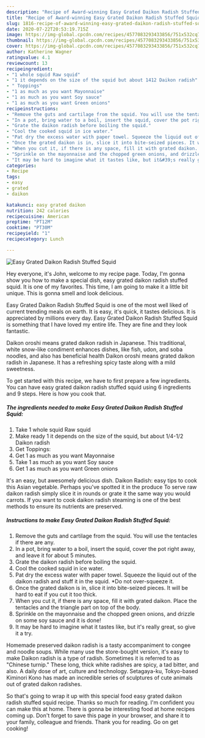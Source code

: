 ```yaml
---
description: "Recipe of Award-winning Easy Grated Daikon Radish Stuffed Squid"
title: "Recipe of Award-winning Easy Grated Daikon Radish Stuffed Squid"
slug: 1816-recipe-of-award-winning-easy-grated-daikon-radish-stuffed-squid
date: 2020-07-22T20:53:19.715Z
image: https://img-global.cpcdn.com/recipes/4577083293433856/751x532cq70/easy-grated-daikon-radish-stuffed-squid-recipe-main-photo.jpg
thumbnail: https://img-global.cpcdn.com/recipes/4577083293433856/751x532cq70/easy-grated-daikon-radish-stuffed-squid-recipe-main-photo.jpg
cover: https://img-global.cpcdn.com/recipes/4577083293433856/751x532cq70/easy-grated-daikon-radish-stuffed-squid-recipe-main-photo.jpg
author: Katherine Wagner
ratingvalue: 4.1
reviewcount: 13
recipeingredient:
- "1 whole squid Raw squid"
- "1 it depends on the size of the squid but about 1412 Daikon radish"
- " Toppings"
- "1 as much as you want Mayonnaise"
- "1 as much as you want Soy sauce"
- "1 as much as you want Green onions"
recipeinstructions:
- "Remove the guts and cartilage from the squid. You will use the tentacles if there are any."
- "In a pot, bring water to a boil, insert the squid, cover the pot right away, and leave it for about 5 minutes."
- "Grate the daikon radish before boiling the squid."
- "Cool the cooked squid in ice water."
- "Pat dry the excess water with paper towel. Squeeze the liquid out of the daikon radish and stuff it in the squid. *Do not over-squeeze it."
- "Once the grated daikon is in, slice it into bite-seized pieces. It will be hard to eat if you cut it too thick."
- "When you cut it, if there is any space, fill it with grated daikon. Place the tentacles and the triangle part on top of the body."
- "Sprinkle on the mayonnaise and the chopped green onions, and drizzle on some soy sauce and it is done!"
- "It may be hard to imagine what it tastes like, but it&#39;s really great, so give it a try."
categories:
- Recipe
tags:
- easy
- grated
- daikon

katakunci: easy grated daikon 
nutrition: 242 calories
recipecuisine: American
preptime: "PT12M"
cooktime: "PT30M"
recipeyield: "1"
recipecategory: Lunch

---
```



![Easy Grated Daikon Radish Stuffed Squid](https://img-global.cpcdn.com/recipes/4577083293433856/751x532cq70/easy-grated-daikon-radish-stuffed-squid-recipe-main-photo.jpg)

Hey everyone, it's John, welcome to my recipe page. Today, I'm gonna show you how to make a special dish, easy grated daikon radish stuffed squid. It is one of my favorites. This time, I am going to make it a little bit unique. This is gonna smell and look delicious.

Easy Grated Daikon Radish Stuffed Squid is one of the most well liked of current trending meals on earth. It is easy, it's quick, it tastes delicious. It is appreciated by millions every day. Easy Grated Daikon Radish Stuffed Squid is something that I have loved my entire life. They are fine and they look fantastic.

Daikon oroshi means grated daikon radish in Japanese. This traditional, white snow-like condiment enhances dishes, like fish, udon, and soba noodles, and also has beneficial health Daikon oroshi means grated daikon radish in Japanese. It has a refreshing spicy taste along with a mild sweetness.


To get started with this recipe, we have to first prepare a few ingredients. You can have easy grated daikon radish stuffed squid using 6 ingredients and 9 steps. Here is how you cook that.

<!--inarticleads1-->

##### The ingredients needed to make Easy Grated Daikon Radish Stuffed Squid:

1. Take 1 whole squid Raw squid
1. Make ready 1 it depends on the size of the squid, but about 1/4-1/2 Daikon radish
1. Get  Toppings:
1. Get 1 as much as you want Mayonnaise
1. Take 1 as much as you want Soy sauce
1. Get 1 as much as you want Green onions


It&#39;s an easy, but awesomely delicious dish. Daikon Radish: easy tips to cook this Asian vegetable. Perhaps you&#39;ve spotted it in the produce To serve raw daikon radish simply slice it in rounds or grate it the same way you would carrots. If you want to cook daikon radish steaming is one of the best methods to ensure its nutrients are preserved. 

<!--inarticleads2-->

##### Instructions to make Easy Grated Daikon Radish Stuffed Squid:

1. Remove the guts and cartilage from the squid. You will use the tentacles if there are any.
1. In a pot, bring water to a boil, insert the squid, cover the pot right away, and leave it for about 5 minutes.
1. Grate the daikon radish before boiling the squid.
1. Cool the cooked squid in ice water.
1. Pat dry the excess water with paper towel. Squeeze the liquid out of the daikon radish and stuff it in the squid. *Do not over-squeeze it.
1. Once the grated daikon is in, slice it into bite-seized pieces. It will be hard to eat if you cut it too thick.
1. When you cut it, if there is any space, fill it with grated daikon. Place the tentacles and the triangle part on top of the body.
1. Sprinkle on the mayonnaise and the chopped green onions, and drizzle on some soy sauce and it is done!
1. It may be hard to imagine what it tastes like, but it&#39;s really great, so give it a try.


Homemade preserved daikon radish is a tasty accompaniment to congee and noodle soups. While many use the store-bought version, it&#39;s easy to make Daikon radish is a type of radish. Sometimes it is referred to as &#34;Chinese turnip.&#34; These long, thick white radishes are spicy, a tad bitter, and also. A daily dose of art, culture and technology. Setagaya-ku, Tokyo-based Kiminori Kono has made an incredible series of sculptures of cute animals out of grated daikon radishes. 

So that's going to wrap it up with this special food easy grated daikon radish stuffed squid recipe. Thanks so much for reading. I'm confident you can make this at home. There is gonna be interesting food at home recipes coming up. Don't forget to save this page in your browser, and share it to your family, colleague and friends. Thank you for reading. Go on get cooking!
